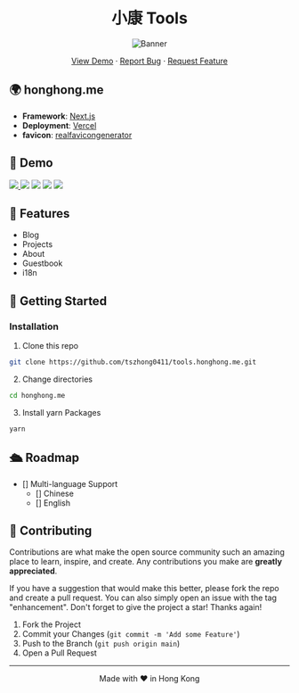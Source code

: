 <h1 align="center">
 小康 Tools
</h1>

<p align="center">
  <img src="https://socialify.git.ci/tszhong0411/tools.honghong.me/image?font=KoHo&forks=1&issues=1&logo=https%3A%2F%2Fhonghong.me%2Fstatic%2Fimages%2Flogo%2Flogo-black.png&name=1&owner=1&pattern=Circuit%20Board&pulls=1&stargazers=1&theme=Dark"  alt="Banner">
</p>

<p align="center">
    <a href="https://tools.honghong.me" target="blank">View Demo</a>
    ·
    <a href="https://github.com/tszhong0411/tools.honghong.me/issues/new/choose">Report Bug</a>
    ·
    <a href="https://github.com/tszhong0411/tools.honghong.me/issues/new/choose">Request Feature</a>
</p>

## 🌍 honghong.me

- **Framework**: [Next.js](https://nextjs.org/)
- **Deployment**: [Vercel](https://vercel.com)
- **favicon**: [realfavicongenerator](https://realfavicongenerator.net/)

## 🚀 Demo

<a href="https://tools.honghong.me" target="_blank">
  <img src="https://img.shields.io/badge/website-tools.honghong.me-blue?style=flat-square&color=black" />
</a>

<img src="https://img.shields.io/github/repo-size/tszhong0411/tools.honghong.me?style=flat-square&color=green" />

<img src="https://img.shields.io/github/languages/top/tszhong0411/tools.honghong.me?style=flat-square" />

<img src="https://img.shields.io/github/commit-activity/m/tszhong0411/tools.honghong.me?color=orange&style=flat-square" />

<img src="https://img.shields.io/github/deployments/tszhong0411/tools.honghong.me/Production?style=flat-square" />

## 🤩 Features

- Blog
- Projects
- About
- Guestbook
- i18n

## 👋 Getting Started

### Installation

1. Clone this repo

```sh
git clone https://github.com/tszhong0411/tools.honghong.me.git
```

2. Change directories

```sh
cd honghong.me
```

3. Install yarn Packages

```sh
yarn
```

## 🛳️ Roadmap

- [] Multi-language Support
  - [] Chinese
  - [] English

## 🍰 Contributing

Contributions are what make the open source community such an amazing place to learn, inspire, and create. Any contributions you make are **greatly appreciated**.

If you have a suggestion that would make this better, please fork the repo and create a pull request. You can also simply open an issue with the tag "enhancement".
Don't forget to give the project a star! Thanks again!

1. Fork the Project
2. Commit your Changes (`git commit -m 'Add some Feature'`)
3. Push to the Branch (`git push origin main`)
4. Open a Pull Request

<hr>
<p align="center">
Made with ❤️ in Hong Kong
</p>
